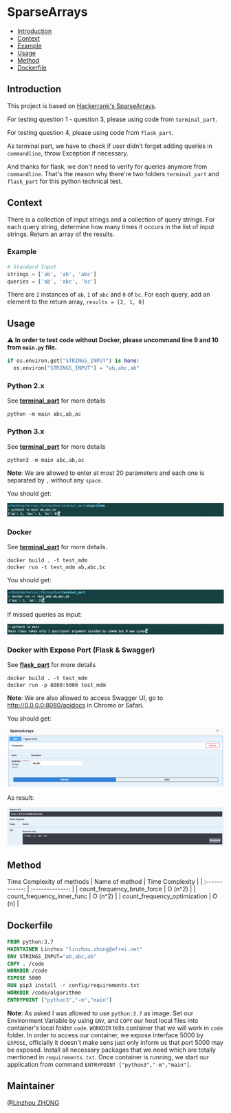 # SparseArrays

- [Introduction](#Introduction)
- [Context](#Context)
- [Example](#Example)
- [Usage](#Usage)
- [Method](#Method)
- [Dockerfile](#Dockerfile)

## Introduction
This project is based on [Hackerrank's SparseArrays](https://www.hackerrank.com/challenges/sparse-arrays/problem).

For testing question 1 - question 3, please using code from  `terminal_part`.

For testing question 4, please using code from `flask_part`.

As terminal part, we have to check if user didn't forget adding queries in `commandline`, throw Exception if necessary. 

And thanks for flask, we don't need to verify for queries anymore from `commandline`. That's the reason why there're two folders `terminal_part` and `flask_part` for this python technical test.

## Context
There is a collection of input strings and a collection of query strings. For each query string, determine how many times it occurs in the list of input strings. Return an array of the results.

### Example

```python
# Standard Input
strings = ['ab', 'ab', 'abc']
queries = ['ab', 'abc', 'bc']
```

There are `2` instances of `ab`, `1` of `abc` and `0` of `bc`. For each query, add an element to the return array, `results = [2, 1, 0]`


## Usage

⚠️ **In order to test code without Docker, please uncommand line 9 and 10 from `main.py` file.**

```python
if os.environ.get("STRINGS_INPUT") is None:
  os.environ["STRINGS_INPUT"] = "ab,abc,ab"
```

### Python 2.x
See [**terminal_part**](https://github.com/linzhou-zhong/servier_test/tree/master/python/terminal_part) for more details
```commandline
python -m main abc,ab,ac
```

### Python 3.x
See [**terminal_part**](https://github.com/linzhou-zhong/servier_test/tree/master/python/terminal_part) for more details
```commandline
python3 -m main abc,ab,ac
```
**Note**: We are allowed to enter at most 20 parameters and each one is separated by `,` without any `space`.

You should get:

![colors](images/terminal_simple_result.png)

### Docker
See [**terminal_part**](https://github.com/linzhou-zhong/servier_test/tree/master/python/terminal_part) for more details.
```commandline
docker build . -t test_mdm
docker run -t test_mdm ab,abc,bc
```

You should get:

![colors](images/docker_simple_result.png)

If missed queries as input:

![colors](images/terminal_mistake_result.png)


### Docker with Expose Port (Flask & Swagger)
See [**flask_part**](https://github.com/linzhou-zhong/servier_test/tree/master/python/flask_part) for more details
```commandline
docker build . -t test_mdm
docker run -p 8080:5000 test_mdm
```

**Note**: We are also allowed to access Swagger UI, go to http://0.0.0.0:8080/apidocs in Chrome or Safari.

You should get:

![colors](images/swagger.png)

As result:

![colors](images/swagger-result.png)

## Method
Time Complexity of methods
| Name of method | Time Complexity |
| :------------: | :-------------: |
| count_frequency_brute_force | O (n^2) |
| count_frequency_inner_func | O (n^2) |
| count_frequency_optimization | O (n) |

## Dockerfile

```dockerfile
FROM python:3.7
MAINTAINER Linzhou "linzhou.zhong@efrei.net"
ENV STRINGS_INPUT="ab,abc,ab"
COPY . /code
WORKDIR /code
EXPOSE 5000
RUN pip3 install -r config/requirements.txt
WORKDIR /code/algorithme
ENTRYPOINT ["python3","-m","main"]
```
**Note**: As asked I was allowed to use `python:3.7` as image. Set our Environment Variable by using `ENV`, 
and `COPY` our host local files into container's local folder `code`. `WORKDIR` tells container that we will work in `code` folder.
In order to access our container, we expose interface 5000 by `EXPOSE`, officially it doesn't make sens just only inform us that port 5000 may be exposed. Install all necessary packages that we need which are totally mentioned in `requirements.txt`.
Once container is running, we start our application from command `ENTRYPOINT ["python3","-m","main"]`.


## Maintainer

[@Linzhou ZHONG](https://github.com/linzhou-zhong)
